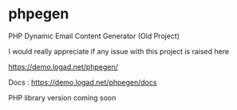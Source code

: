 # phpegen
PHP Dynamic Email Content Generator (Old Project)

I would really appreciate if any issue with this project is raised here

https://demo.logad.net/phpegen/

Docs : https://demo.logad.net/phpegen/docs

PHP library version coming soon
